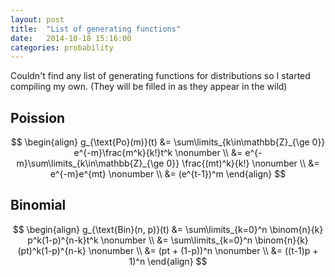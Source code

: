 ```yaml
---
layout: post
title:  "List of generating functions"
date:   2014-10-18 15:16:00
categories: probability
---
```


Couldn't find any list of generating functions for distributions so I started
compiling my own. (They will be filled in as they appear in the wild)


Poission
--------
$$
\begin{align}
    g_{\text{Po}(m)}(t) &= \sum\limits_{k\in\mathbb{Z}_{\ge 0}} e^{-m}\frac{m^k}{k!}t^k \nonumber \\
                        &= e^{-m}\sum\limits_{k\in\mathbb{Z}_{\ge 0}} \frac{(mt)^k}{k!} \nonumber \\
                        &= e^{-m}e^{mt} \nonumber \\
                        &= (e^{t-1})^m
\end{align}
$$

Binomial
--------
$$
\begin{align}
    g_{\text{Bin}(n, p)}(t) &= \sum\limits_{k=0}^n \binom{n}{k} p^k(1-p)^{n-k}t^k \nonumber \\
                            &= \sum\limits_{k=0}^n \binom{n}{k} (pt)^k(1-p)^{n-k} \nonumber \\
                            &= (pt + (1-p))^n \nonumber \\
                            &= ((t-1)p + 1)^n
\end{align}
$$
